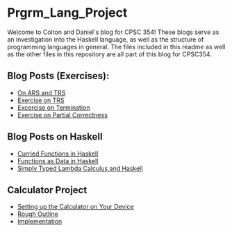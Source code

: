 # Prgrm_Lang_Project
Welcome to Colton and Daniel's blog for CPSC 354!
These blogs serve as an investigation into the Haskell language, as well as the structure of programming languages in general. The files included in this readme as well as the other files in this repository are all part of this blog for CPSC354.

## Blog Posts (Exercises):
- [On ARS and TRS](https://hackmd.io/s/Hy-ZMCvo7#)
- [Exercise on TRS](https://hackmd.io/s/HJsDRDdeE#)
- [Excercise on Termination](https://hackmd.io/s/Hk4pm2OxN)
- [Exercise on Partial Correctness](https://hackmd.io/s/BkNq-tKlE#)
  
## Blog Posts on Haskell
- [Curried Functions in Haskell](https://hackmd.io/s/HkIHC6YgV#)
- [Functions as Data in Haskell](https://hackmd.io/s/r1lg8e9eV)
- [Simply Typed Lambda Calculus and Haskell](https://hackmd.io/s/HJgUpgceV#) 

## Calculator Project
- [Setting up the Calculator on Your Device](https://hackmd.io/s/Bk4XAQ9gV#) 
- [Rough Outline](https://hackmd.io/s/SJrWNm5g4)
- [Implementation](https://hackmd.io/s/Bk_Nwmqg4)
